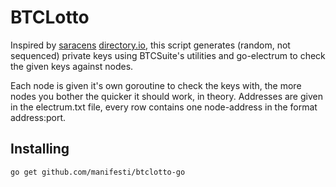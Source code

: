 # BTCLotto

Inspired by [saracens](https://github.com/saracen) [directory.io](http://directory.io), this script generates (random, not sequenced) private keys using BTCSuite's utilities and go-electrum to check the
given keys against nodes.

Each node is given it's own goroutine to check the keys with, the more nodes you bother the quicker it should work, in theory. Addresses are given in the electrum.txt file, every row contains one node-address in the format address:port.


## Installing
```
go get github.com/manifesti/btclotto-go
```

